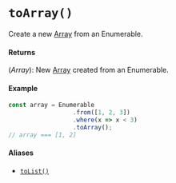 # `toArray()`

Create a new [Array](https://developer.mozilla.org/en-US/docs/Web/JavaScript/Reference/Global_Objects/Array) from an Enumerable.

#### Returns

(*Array*): New [Array](https://developer.mozilla.org/en-US/docs/Web/JavaScript/Reference/Global_Objects/Array) created from an Enumerable.

#### Example

```js
const array = Enumerable
                  .from([1, 2, 3])
                  .where(x => x < 3)
                  .toArray();
// array === [1, 2]
```

#### Aliases

- [`toList()`](ToList.md)
